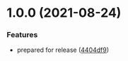 # 1.0.0 (2021-08-24)


### Features

* prepared for release ([4404df9](https://github.com/MrUnfunny/visualize/commit/4404df9159ae5fa8bbb7f2344ecf34155cb2c8e8))
